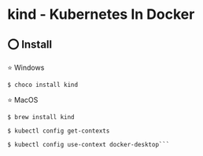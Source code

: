 # kind - Kubernetes In Docker


## :o: Install

:star: Windows

```
$ choco install kind
```

:star: MacOS

```
$ brew install kind
```

```
$ kubectl config get-contexts
```

```
$ kubectl config use-context docker-desktop```
```
